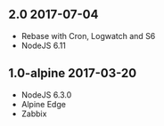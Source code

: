 ## 2.0 2017-07-04 <dave at tiredofit dot ca>

* Rebase with Cron, Logwatch and S6
* NodeJS 6.11

## 1.0-alpine 2017-03-20 <dave at tiredofit dot ca>

* NodeJS 6.3.0
* Alpine Edge
* Zabbix



